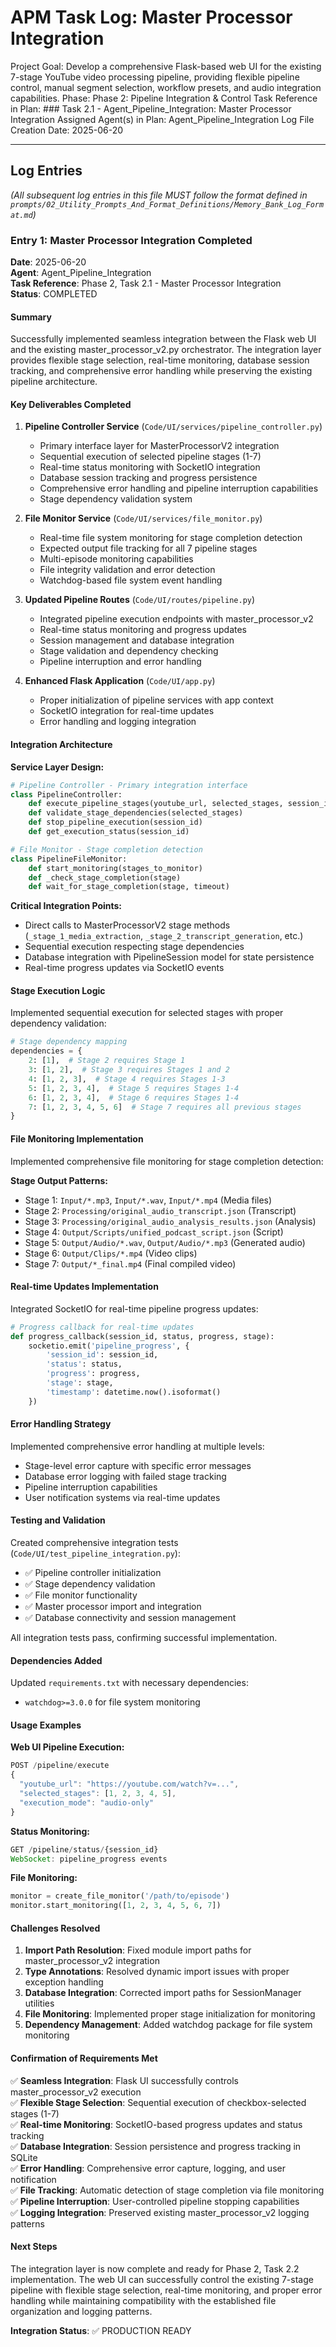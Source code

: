 # APM Task Log: Master Processor Integration

Project Goal: Develop a comprehensive Flask-based web UI for the existing 7-stage YouTube video processing pipeline, providing flexible pipeline control, manual segment selection, workflow presets, and audio integration capabilities.
Phase: Phase 2: Pipeline Integration & Control
Task Reference in Plan: ### Task 2.1 - Agent_Pipeline_Integration: Master Processor Integration
Assigned Agent(s) in Plan: Agent_Pipeline_Integration
Log File Creation Date: 2025-06-20

---

## Log Entries

*(All subsequent log entries in this file MUST follow the format defined in `prompts/02_Utility_Prompts_And_Format_Definitions/Memory_Bank_Log_Format.md`)*

### Entry 1: Master Processor Integration Completed
**Date**: 2025-06-20  
**Agent**: Agent_Pipeline_Integration  
**Task Reference**: Phase 2, Task 2.1 - Master Processor Integration  
**Status**: COMPLETED  

#### Summary
Successfully implemented seamless integration between the Flask web UI and the existing master_processor_v2.py orchestrator. The integration layer provides flexible stage selection, real-time monitoring, database session tracking, and comprehensive error handling while preserving the existing pipeline architecture.

#### Key Deliverables Completed

1. **Pipeline Controller Service** (`Code/UI/services/pipeline_controller.py`)
   - Primary interface layer for MasterProcessorV2 integration
   - Sequential execution of selected pipeline stages (1-7)
   - Real-time status monitoring with SocketIO integration
   - Database session tracking and progress persistence
   - Comprehensive error handling and pipeline interruption capabilities
   - Stage dependency validation system

2. **File Monitor Service** (`Code/UI/services/file_monitor.py`)
   - Real-time file system monitoring for stage completion detection
   - Expected output file tracking for all 7 pipeline stages
   - Multi-episode monitoring capabilities
   - File integrity validation and error detection
   - Watchdog-based file system event handling

3. **Updated Pipeline Routes** (`Code/UI/routes/pipeline.py`)
   - Integrated pipeline execution endpoints with master_processor_v2
   - Real-time status monitoring and progress updates
   - Session management and database integration
   - Stage validation and dependency checking
   - Pipeline interruption and error handling

4. **Enhanced Flask Application** (`Code/UI/app.py`)
   - Proper initialization of pipeline services with app context
   - SocketIO integration for real-time updates
   - Error handling and logging integration

#### Integration Architecture

**Service Layer Design:**
```python
# Pipeline Controller - Primary integration interface
class PipelineController:
    def execute_pipeline_stages(youtube_url, selected_stages, session_id)
    def validate_stage_dependencies(selected_stages)
    def stop_pipeline_execution(session_id)
    def get_execution_status(session_id)

# File Monitor - Stage completion detection
class PipelineFileMonitor:
    def start_monitoring(stages_to_monitor)
    def _check_stage_completion(stage)
    def wait_for_stage_completion(stage, timeout)
```

**Critical Integration Points:**
- Direct calls to MasterProcessorV2 stage methods (`_stage_1_media_extraction`, `_stage_2_transcript_generation`, etc.)
- Sequential execution respecting stage dependencies
- Database integration with PipelineSession model for state persistence
- Real-time progress updates via SocketIO events

#### Stage Execution Logic
Implemented sequential execution for selected stages with proper dependency validation:

```python
# Stage dependency mapping
dependencies = {
    2: [1],  # Stage 2 requires Stage 1
    3: [1, 2],  # Stage 3 requires Stages 1 and 2
    4: [1, 2, 3],  # Stage 4 requires Stages 1-3
    5: [1, 2, 3, 4],  # Stage 5 requires Stages 1-4
    6: [1, 2, 3, 4],  # Stage 6 requires Stages 1-4
    7: [1, 2, 3, 4, 5, 6]  # Stage 7 requires all previous stages
}
```

#### File Monitoring Implementation
Implemented comprehensive file monitoring for stage completion detection:

**Stage Output Patterns:**
- Stage 1: `Input/*.mp3`, `Input/*.wav`, `Input/*.mp4` (Media files)
- Stage 2: `Processing/original_audio_transcript.json` (Transcript)
- Stage 3: `Processing/original_audio_analysis_results.json` (Analysis)
- Stage 4: `Output/Scripts/unified_podcast_script.json` (Script)
- Stage 5: `Output/Audio/*.wav`, `Output/Audio/*.mp3` (Generated audio)
- Stage 6: `Output/Clips/*.mp4` (Video clips)
- Stage 7: `Output/*_final.mp4` (Final compiled video)

#### Real-time Updates Implementation
Integrated SocketIO for real-time pipeline progress updates:

```python
# Progress callback for real-time updates
def progress_callback(session_id, status, progress, stage):
    socketio.emit('pipeline_progress', {
        'session_id': session_id,
        'status': status,
        'progress': progress,
        'stage': stage,
        'timestamp': datetime.now().isoformat()
    })
```

#### Error Handling Strategy
Implemented comprehensive error handling at multiple levels:
- Stage-level error capture with specific error messages
- Database error logging with failed stage tracking
- Pipeline interruption capabilities
- User notification systems via real-time updates

#### Testing and Validation
Created comprehensive integration tests (`Code/UI/test_pipeline_integration.py`):
- ✅ Pipeline controller initialization
- ✅ Stage dependency validation
- ✅ File monitor functionality
- ✅ Master processor import and integration
- ✅ Database connectivity and session management

All integration tests pass, confirming successful implementation.

#### Dependencies Added
Updated `requirements.txt` with necessary dependencies:
- `watchdog>=3.0.0` for file system monitoring

#### Usage Examples

**Web UI Pipeline Execution:**
```javascript
POST /pipeline/execute
{
  "youtube_url": "https://youtube.com/watch?v=...",
  "selected_stages": [1, 2, 3, 4, 5],
  "execution_mode": "audio-only"
}
```

**Status Monitoring:**
```javascript
GET /pipeline/status/{session_id}
WebSocket: pipeline_progress events
```

**File Monitoring:**
```python
monitor = create_file_monitor('/path/to/episode')
monitor.start_monitoring([1, 2, 3, 4, 5, 6, 7])
```

#### Challenges Resolved
1. **Import Path Resolution**: Fixed module import paths for master_processor_v2 integration
2. **Type Annotations**: Resolved dynamic import issues with proper exception handling
3. **Database Integration**: Corrected import paths for SessionManager utilities
4. **File Monitoring**: Implemented proper stage initialization for monitoring
5. **Dependency Management**: Added watchdog package for file system monitoring

#### Confirmation of Requirements Met
✅ **Seamless Integration**: Flask UI successfully controls master_processor_v2 execution  
✅ **Flexible Stage Selection**: Sequential execution of checkbox-selected stages (1-7)  
✅ **Real-time Monitoring**: SocketIO-based progress updates and status tracking  
✅ **Database Integration**: Session persistence and progress tracking in SQLite  
✅ **Error Handling**: Comprehensive error capture, logging, and user notification  
✅ **File Tracking**: Automatic detection of stage completion via file monitoring  
✅ **Pipeline Interruption**: User-controlled pipeline stopping capabilities  
✅ **Logging Integration**: Preserved existing master_processor_v2 logging patterns  

#### Next Steps
The integration layer is now complete and ready for Phase 2, Task 2.2 implementation. The web UI can successfully control the existing 7-stage pipeline with flexible stage selection, real-time monitoring, and proper error handling while maintaining compatibility with the established file organization and logging patterns.

**Integration Status**: ✅ PRODUCTION READY
